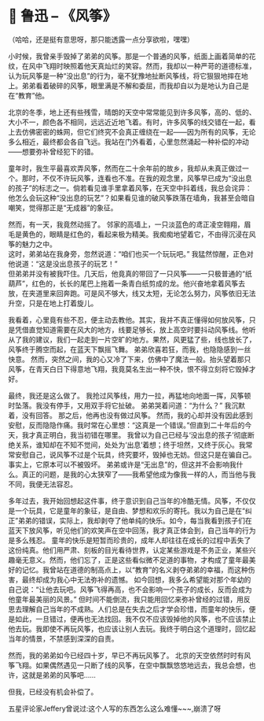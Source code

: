 
# 📖 鲁迅 – 《风筝》
（哈哈，还是挺有意思呀，那只能透露一点分享欲啦，嘿嘿）

小时候，我曾亲手毁掉了弟弟的风筝。那是一个普通的风筝，纸面上画着简单的花纹，在风中飞翔时映照着他天真灿烂的笑容。然而，我却以一种严苛的道德标准，认为玩风筝是一种“没出息”的行为，毫不犹豫地扯断风筝线，将它狠狠地摔在地上。弟弟看着破碎的风筝，眼里满是不解和委屈，而我却自以为是地认为自己是在“教育”他。

北京的冬季，地上还有些残雪，晴朗的天空中常常能见到许多风筝，高的、低的、大小不一，颜色各不相同，远远近近地飞着。有时，许多风筝的线交错在一起，看上去仿佛密密的蛛网，但它们终究不会真正缠绕在一起——因为所有的风筝，无论多么相近，最终都会各自飞远。我站在门外看着，心里忽然涌起一种补偿的冲动——想要弥补曾经犯下的错。

童年时，我生平最喜欢弄风筝，然而在二十余年前的故乡，我却从未真正做过一个。那时，不仅不许玩风筝，连看也不准。在我的观念里，风筝早已成为“没出息的孩子”的标志之一。倘若看见谁手里拿着风筝，在天空中抖着线，我总会诧异：他怎么会玩这种“没出息的玩艺”？如果看见谁的破风筝跌落在墙角，我甚至会暗自嘲笑，觉得那正是“无成器”的象征。

然而，有一天，我竟然动摇了。  邻家的高墙上，一只淡蓝色的鸢正凌空翱翔，眉毛是黄色的，眼睛是红色的，看起来极为精美。我痴痴地望着它，不由得沉浸在风筝的魅力之中。  
这时，弟弟站在我身旁，忽然说道：“咱们也买一个玩玩吧。”  我猛然惊醒，正色对他说道：“这是没出息孩子的玩艺！”  
但弟弟并没有被我吓住。几天后，他竟真的带回了一只风筝——一只极普通的“纸葫芦”，红色的，长长的尾巴上拖着一条青白纸剪成的龙。他兴奋地拿着风筝去放，在夹道里来回奔跑。可是风不够大，线又太短，无论怎么努力，风筝依旧无法升空，只是在地上打着旋儿。  

我看着，心里竟有些不忍，便主动去教他。其实，我并不真正懂得如何放风筝，只是凭借直觉知道需要在风大的地方，线要足够长，放上高空时要抖动风筝线。他听从了我的建议，我们一起走到一片空旷的地方。果然，风更猛了些，线也放长了，风筝终于腾空而起，在蓝天下飘摇飞舞。  弟弟欣喜若狂，而我，也隐隐感到一丝快意。  然而，突然之间，我的心又冷了下来，仿佛中了魔法一般。抬头望着那只风筝，在青天白日下得意地飞翔，我竟莫名生出一种不快，恨不得立刻将它毁掉才好。  

最终，我还是这么做了。  我抢过风筝线，用力一拉，再猛地向地面一挥，风筝顿时坠落。我没有停手，又用双手将它扯破。  弟弟哭着问道：“为什么？”  我沉默着，没有回答。  那之后，他再也没有做过风筝。  然而，我的心却并没有因此感到安慰，反而隐隐作痛。我时常在心里想：“这真是一个错误。”但直到二十年后的今天，我才真正明白，我当初错在哪里。  我曾以为自己已经与‘没出息的孩子’彻底断绝关系，谁知却在不知不觉间，处处为‘出息’着想；终于坦然，又终于灰心。我常常安慰自己，说风筝不过是个玩具，终究要坏，毁掉也无妨。但这只是在骗自己。事实上，它原本可以不被毁坏。  弟弟或许是“无出息”的，但这并不会影响我什么。真正的问题，是我的心太狭窄了——我希望他成为像我一样的人，而当他与我不同，我便无法容忍。  

多年过去，我开始回想起这件事，终于意识到自己当年的冷酷无情。风筝，不仅仅是一个玩具，它是童年的象征，是自由、梦想和欢乐的寄托。我以为自己是在“纠正”弟弟的错误，实际上，我却剥夺了他单纯的快乐。如今，每当我看到孩子们在蓝天下放风筝，听见他们的欢笑声在空中回荡，我才真正体会到，自己当年的行为是多么残忍。  童年的快乐是短暂而珍贵的，成年人却往往在成长的过程中丢失了这份纯真。他们用严肃、刻板的目光看待世界，认定某些游戏是不务正业，某些兴趣毫无意义。然而，他们忘了，正是这些看似微不足道的事物，才构成了童年最美好的记忆。我曾站在道德的制高点上，以“教育”的名义剥夺弟弟的幸福，而这种伤害，最终却成为我心中无法弥补的遗憾。  如今回想，我多么希望能对那个年幼的自己说：“让他去玩吧。风筝飞得再高，也不会影响一个孩子的成长，反而会成为他童年最美丽的风景。”  但时间不能倒流，我只能用回忆来弥补曾经的过错，用反思去理解自己当年的不成熟。人们总是在失去之后才学会珍惜，而童年的快乐，便是如此，一旦错过，便再也无法找回。我不仅不应该毁掉他的风筝，也不应该禁止他去玩。我即使不再玩风筝，也应该让别人去玩。我终于明白这个道理时，回忆起当年的情景，不禁感到深深的自责。  

然而，我的弟弟如今已经四十岁，早已不再玩风筝了。  北京的天空依然时时有风筝飞翔。如果偶然遇见一只断了线的风筝，在空中飘飘悠悠地远去，我总会想，也许，这就是弟弟的风筝吧……  

但我，已经没有机会补偿了。  



五星评论家Jeffery曾说过:这个人写的东西怎么这么难懂~~~,崩溃了呀









